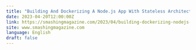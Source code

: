 ```yaml
---
title: "Building And Dockerizing A Node.js App With Stateless Architecture With Help From Kinsta"
date: 2023-04-20T12:00:00Z
link: https://smashingmagazine.com/2023/04/building-dockerizing-nodejs-app-stateless-architecture-kinsta/?utm_medium=RSS&utm_source=news.12bit.vn
site: www.smashingmagazine.com
language: English
draft: false
---
```

